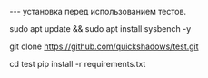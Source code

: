 --- установка перед использованием тестов.

sudo apt update && sudo apt install sysbench -y

git clone https://github.com/quickshadows/test.git

cd test
pip install -r requirements.txt
